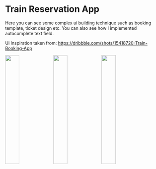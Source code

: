 # Train Reservation App

Here you can see some complex ui building technique such as booking template, ticket design etc. You can also see how I implemented autocomplete text field.

Ui Inspiration taken from:  https://dribbble.com/shots/15418720-Train-Booking-App

<img src="https://user-images.githubusercontent.com/57573642/202893820-79be5ad4-ed02-4fcb-887e-b4ec290936d1.png" width="30%"></img> <img src="https://user-images.githubusercontent.com/57573642/202893839-cf20c7c2-daf0-4330-ae3a-a6685cfc6802.png" width="30%"></img> <img src="https://user-images.githubusercontent.com/57573642/202894054-a094d69d-3009-490f-ba21-14878c7cf95c.png" width="30%"></img> 


